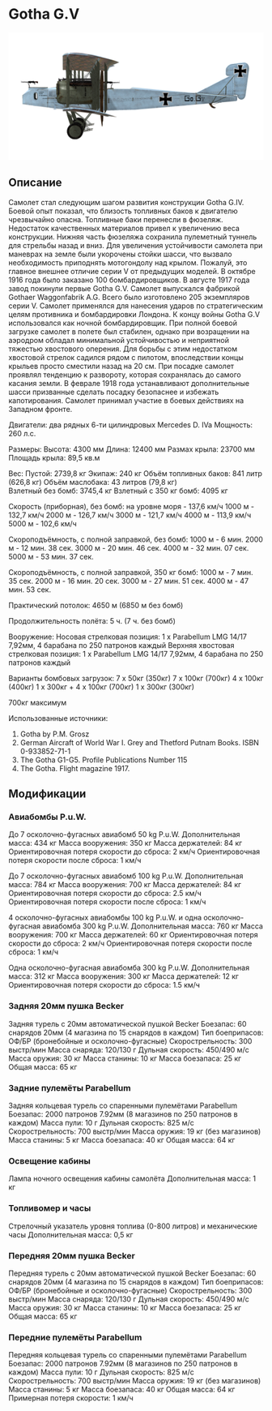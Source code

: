 # Gotha G.V

![gothag5](../images/gothag5.png)

## Описание

Самолет стал следующим шагом развития конструкции Gotha G.IV. Боевой опыт показал, что близость топливных баков к двигателю чрезвычайно опасна. Топливные баки перенесли в фюзеляж. Недостаток качественных материалов привел к увеличению веса конструкции. Нижняя часть фюзеляжа сохранила пулеметный туннель для стрельбы назад и вниз. Для увеличения устойчивости самолета при маневрах на земле были укорочены стойки шасси, что вызвало необходимость приподнять мотогондолу над крылом. Пожалуй, это главное внешнее отличие серии V от предыдущих моделей. В октябре 1916 года было заказано 100 бомбардировщиков. В августе 1917 года завод покинули первые Gotha G.V. Самолет выпускался фабрикой Gothaer Waggonfabrik A.G. Всего было изготовлено 205 экземпляров серии V.
Самолет применялся для нанесения ударов по стратегическим целям противника и бомбардировки Лондона. К концу войны Gotha G.V использовался как ночной бомбардировщик.
При полной боевой загрузке самолет в полете был стабилен, однако при возращении на аэродром обладал минимальной устойчивостью и неприятной тяжестью хвостового оперения. Для борьбы с этим недостатком хвостовой стрелок садился рядом с пилотом, впоследствии концы крыльев просто сместили назад на 20 см. При посадке самолет проявлял тенденцию к развороту, которая сохранялась до самого касания земли. В феврале 1918 года устанавливают дополнительные шасси призванные сделать посадку безопаснее и избежать капотирования. Самолет принимал участие в боевых действиях на Западном фронте.


Двигатели: два рядных 6-ти цилиндровых Mercedes D. IVa
Мощность: 260 л.с.

Размеры:
Высота: 4300 мм
Длина: 12400 мм
Размах крыла: 23700 мм
Площадь крыла: 89,5 кв.м

Вес:
Пустой: 2739,8 кг
Экипаж: 240 кг
Объём топливных баков: 841 литр (626,8 кг)
Объём маслобакa: 43 литров (79,8 кг)   
Взлетный без бомб: 3745,4 кг
Взлетный с 350 кг бомб: 4095 кг

Скорость (приборная), без бомб:
на уровне моря - 137,6 км/ч
1000 м - 132,7 км/ч
2000 м - 126,7 км/ч
3000 м - 121,7 км/ч
4000 м - 113,9 км/ч
5000 м - 102,6 км/ч

Скороподъёмность, с полной заправкой, без бомб:
1000 м - 6 мин.
2000 м - 12 мин. 38 сек.
3000 м - 20 мин. 46 сек.
4000 м - 32 мин. 07 сек.
5000 м - 53 мин. 37 сек.

Скороподъёмность, с полной заправкой, 350 кг бомб:
1000 м - 7 мин. 35 сек.
2000 м - 16 мин. 20 сек.
3000 м - 27 мин. 51 сек.
4000 м - 47 мин. 53 сек.

Практический потолок: 4650 м (6850 м без бомб)

Продолжительность полёта: 5 ч. (7 ч. без бомб)

Вооружение:
Носовая стрелковая позиция:  1 х Parabellum LMG 14/17 7,92мм, 4 барабана по 250 патронов каждый
Верхняя хвостовая стрелковая позиция:  1 х Parabellum LMG 14/17 7,92мм, 4 барабана по 250 патронов каждый

Варианты бомбовых загрузок:
7 x 50кг (350кг)
7 x 100кг (700кг)
4 x 100кг (400кг)
1 х 300кг + 4 x 100кг (700кг)
1 х 300кг (300кг)

700кг максимум

Использованные источники:
1) Gotha by P.M. Grosz
2) German Aircraft of World War I. Grey and Thetford Putnam Books. ISBN  0-933852-71-1
3) The Gotha G1-G5. Profile Publications Number 115
4) The Gotha. Flight magazine 1917.

## Модификации


### Авиабомбы P.u.W.

До 7 осколочно-фугасных авиабомб 50 kg P.u.W.
Дополнительная масса: 434 кг
Масса вооружения: 350 кг
Масса держателей: 84 кг
Ориентировочная потеря скорости до сброса: 2 км/ч
Ориентировочная потеря скорости после сброса: 1 км/ч

До 7 осколочно-фугасных авиабомб 100 kg P.u.W.
Дополнительная масса: 784 кг
Масса вооружения: 700 кг
Масса держателей: 84 кг
Ориентировочная потеря скорости до сброса: 2.5 км/ч
Ориентировочная потеря скорости после сброса: 1 км/ч

4 осколочно-фугасных авиабомбы 100 kg P.u.W. и одна осколочно-фугасная авиабомба 300 kg P.u.W.
Дополнительная масса: 760 кг
Масса вооружения: 700 кг
Масса держателей: 60 кг
Ориентировочная потеря скорости до сброса: 2 км/ч
Ориентировочная потеря скорости после сброса: 1 км/ч

Одна осколочно-фугасная авиабомба 300 kg P.u.W.
Дополнительная масса: 312 кг
Масса вооружения: 300 кг
Масса держателей: 12 кг
Ориентировочная потеря скорости до сброса: 1.5 км/ч


### Задняя 20мм пушка Becker

Задняя турель с 20мм автоматической пушкой Becker
Боезапас: 60 снарядов 20мм (4 магазина по 15 снарядов в каждом)
Тип боеприпасов: ОФ/БР (бронебойные и осколочно-фугасные)
Скорострельность: 300 выстр/мин
Масса снаряда: 120/130 г
Дульная скорость: 450/490 м/с
Масса оружия: 30 кг
Масса станины: 10 кг
Масса боезапаса: 25 кг
Общая масса: 65 кг


### Задние пулемёты Parabellum

Задняя кольцевая турель со спаренными пулемётами Parabellum
Боезапас: 2000 патронов 7.92мм (8 магазинов по 250 патронов в каждом)
Масса пули: 10 г
Дульная скорость: 825 м/с
Скорострельность: 700 выстр/мин
Масса оружия: 19 кг (без магазинов)
Масса станины: 5 кг
Масса боезапаса: 40 кг
Общая масса: 64 кг


### Освещение кабины

Лампа ночного освещения кабины самолёта
Дополнительная масса: 1 кг


### Топливомер и часы

Стрелочный указатель уровня топлива (0-800 литров) и механические часы
Дополнительная масса: 0,5 кг


### Передняя 20мм пушка Becker

Передняя турель с 20мм автоматической пушкой Becker
Боезапас: 60 снарядов 20мм (4 магазина по 15 снарядов в каждом)
Тип боеприпасов: ОФ/БР (бронебойные и осколочно-фугасные)
Скорострельность: 300 выстр/мин
Масса снаряда: 120/130 г
Дульная скорость: 450/490 м/с
Масса оружия: 30 кг
Масса станины: 10 кг
Масса боезапаса: 25 кг
Общая масса: 65 кг


### Передние пулемёты Parabellum

Передняя кольцевая турель со спаренными пулемётами Parabellum
Боезапас: 2000 патронов 7.92мм (8 магазинов по 250 патронов в каждом)
Масса пули: 10 г
Дульная скорость: 825 м/с
Скорострельность: 700 выстр/мин
Масса оружия: 19 кг (без магазинов)
Масса станины: 5 кг
Масса боезапаса: 40 кг
Общая масса: 64 кг
Примерная потеря скорости: 1 км/ч